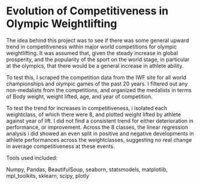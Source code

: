 # Evolution of Competitiveness in Olympic Weightlifting

The idea behind this project was to see if there was some general upward trend in competitiveness within major world competitions for olympic weightlifting. It was assumed that, given the steady increase in global prosperity, and the popularity of the sport on the world stage, in particular at the olympics, that there would be a general increase in athlete ability. 

To test this, I scraped the competition data from the IWF site for all world championships and olympic games of the past 20 years. I filtered out any non-medalists from the competitions, and organized the medalists in terms of Body weight, weight lifted, age, and year of competition.

To test the trend for increases in competitiveness, i isolated each weightclass, of which there were 8, and plotted weight lifted by athlete against year of lift. I did not find a consistent trend for either deterioration in performance, or improvement. Across the 8 classes, the linear regression analysis i did showed an even split in positive and negative developments in athlete performances across the weightclasses, suggesting no real change in average competitiveness at these events.  

Tools used included:

Numpy,
Pandas,
BeautifulSoup,
seaborn,
statsmodels,
matplotlib,
mpl_toolkits,
sklearn,
scipy,
plotly
